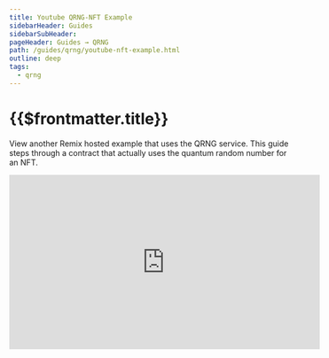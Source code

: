 ```yaml
---
title: Youtube QRNG-NFT Example
sidebarHeader: Guides
sidebarSubHeader:
pageHeader: Guides → QRNG
path: /guides/qrng/youtube-nft-example.html
outline: deep
tags:
  - qrng
---
```


<PageHeader/>

<SearchHighlight/>

# {{$frontmatter.title}}

View another Remix hosted example that uses the QRNG service. This guide steps
through a contract that actually uses the quantum random number for an NFT.

<iframe width="560" height="315" src="https://www.youtube-nocookie.com/embed/hnQ5Hd-EGbQ" title="YouTube video player" frameborder="0" allow="accelerometer; autoplay; clipboard-write; encrypted-media; gyroscope; picture-in-picture" allowfullscreen></iframe>
